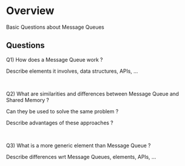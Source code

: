 
# Overview 

Basic Questions about Message Queues 

## Questions 

Q1) How does a Message Queue work ? 

Describe elements it involves, data structures, APIs, ...  

<br/>

Q2) What are similarities and differences between Message Queue and Shared Memory ? 

Can they be used to solve the same problem ? 

Describe advantages of these approaches ? 

<br/>

Q3) What is a more generic element than Message Queue ? 

Describe differences wrt Message Queues, elements, APIs, ... 



